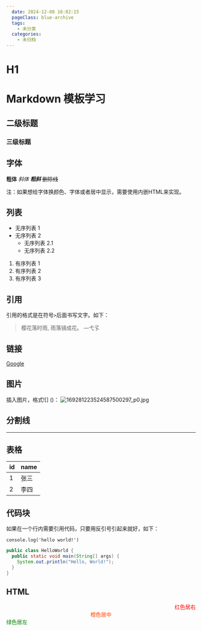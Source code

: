 ```yaml
---
  date: 2024-12-08 16:02:15
  pageClass: blue-archive
  tags:
    - 未分类
  categories:
    - 未归档
---
```


# H1

# Markdown 模板学习

## 二级标题

### 三级标题

## 字体

**粗体** *斜体* ***粗斜*** ~~删除线~~

注：如果想给字体换颜色、字体或者居中显示，需要使用内嵌HTML来实现。

## 列表

- 无序列表 1
- 无序列表 2
    - 无序列表 2.1
    - 无序列表 2.2

1. 有序列表 1
2. 有序列表 2
3. 有序列表 3

## 引用

引用的格式是在符号`>`后面书写文字。如下：

> 樱花落时雨, 雨落镜成花。 —弋孓

## 链接

[Google](https://www.google.com)

## 图片

插入图片，格式![] ()：
![169281223524587500297_p0.jpg](https://gitee.com/bee-eater/bee-eater/raw/master/pic/169281223524587500297_p0.jpg)

## 分割线

---
## 表格

|id|name|
|--|--|
|1|张三|
|2|李四|

## 代码块

如果在一个行内需要引用代码，只要用反引号引起来就好，如下：

`console.log('hello world!')`

```java
public class HelloWorld {
  public static void main(String[] args) {
    System.out.println("Hello, World!");
  }
}
```
## HTML

<span style="display:block;text-align:right;color:red;">红色居右</span>
<span style="display:block;text-align:center;color:orangered;">橙色居中</span>
<span style="display:block;text-align:left;color:green;">绿色居左</span>